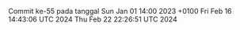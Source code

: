 Commit ke-55 pada tanggal Sun Jan 01 14:00 2023 +0100
Fri Feb 16 14:43:06 UTC 2024
Thu Feb 22 22:26:51 UTC 2024
